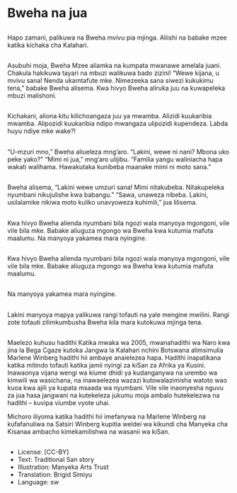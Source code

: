 # Bweha na jua

##
Hapo zamani, palikuwa na Bweha
mvivu pia mjinga.
Aliishi na babake mzee katika
kichaka cha Kalahari.


##
Asubuhi moja, Bweha Mzee aliamka
na kumpata mwanawe amelala
juani.
Chakula hakikuwa tayari na mbuzi
walikuwa bado zizini! “Wewe kijana,
u mvivu sana! Nenda ukamtafute
mke.
Nimezeeka sana siwezi kukukimu
tena,” babake Bweha alisema.
Kwa hivyo Bweha aliruka juu na
kuwapeleka mbuzi malishoni.


##
Kichakani, aliona kitu kilichoangaza
juu ya mwamba.
Alizidi kuukaribia mwamba.
Alipozidi kuukaribia ndipo
mwangaza ulipozidi kupendeza.
Labda huyu ndiye mke wake?!


##
“U-mzuri mno,” Bweha aliueleza
mng’aro.
“Lakini, wewe ni nani? Mbona uko
peke yako?”
“Mimi ni jua,” mng’aro ulijibu.
“Familia yangu waliniacha hapa
wakati walihama.
Hawakutaka kunibeba maanake
mimi ni moto sana.”


##
Bweha alisema, “Lakini wewe umzuri sana!
Mimi nitakubeba. Nitakupeleka
nyumbani nikujulishe kwa
babangu.”
“Sawa, unaweza nibeba. Lakini,
usilalamike nikiwa moto kuliko
unavyoweza kuhimili,” jua lilisema.


##
Kwa hivyo Bweha alienda nyumbani
bila ngozi wala manyoya mgongoni,
vile vile bila mke.
Babake aliuguza mgongo wa Bweha
kwa kutumia mafuta maalumu.
Na manyoya yakamea mara
nyingine.


##
Kwa hivyo Bweha alienda nyumbani
bila ngozi wala manyoya mgongoni,
vile vile bila mke.
Babake aliuguza mgongo wa Bweha
kwa kutumia mafuta maalumu.


##
Na manyoya yakamea mara
nyingine.


##
Lakini manyoya mapya yalikuwa
rangi tofauti na yale mengine
mwilini.
Rangi zote tofauti zilimkumbusha
Bweha kila mara kutokuwa mjinga
tena.


##
Maelezo kuhusu hadithi
Katika mwaka wa 2005, mwanahadithi wa Naro kwa jina la Bega
Cgaze kutoka Jangwa la Kalahari nchini Botswana alimsimulia
Marlene Winberg hadithi hii ambaye anaielezea hapa. Hadithi
inapatikana katika mitindo tofauti katika jamii nyingi za kiSan za
Afrika ya Kusini. Inawaonya vijana wengi wa kiume dhidi ya
kudanganywa na urembo wa kimwili wa wasichana, na
inawaelezea wazazi kutowalazimisha watoto wao kuoa kwa ajili ya
kupata msaada wa nyumbani. Vile vile inaonyesha nguvu za jua
hasa jangwani na kutekeleza jukumu moja ambalo hutekelezwa na
hadithi – kuvipa viumbe vyote uhai.

Michoro iliyoma katika hadithi hii imefanywa na Marlene Winberg
na kufafanuliwa na Satsiri Winberg kupitia weldei wa kikundi cha
Manyeka cha Kisanaa ambacho kimekamilishwa na wasanii wa
kiSan.


##
* License: [CC-BY]
* Text: Traditional San story
* Illustration: Manyeka Arts Trust
* Translation: Brigid Simiyu
* Language: sw
